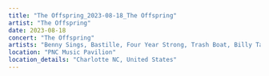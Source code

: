 ```yaml
---
title: "The Offspring_2023-08-18_The Offspring"
artist: "The Offspring"
date: 2023-08-18
concert: "The Offspring"
artists: "Benny Sings, Bastille, Four Year Strong, Trash Boat, Billy Talent, Anti-Flag, Biig Piig, Oakman, Amaia, Beauty School, Simple Plan, Huora, Anfisa Letyago, Bowling for Soup, Cyan Kicks, AR/CO, Angel Olsen, Antònia Font, alt-J, Boston Manor, Sum 41, Benson Boone, The Offspring, Klamydia, 070 Shake"
location: "PNC Music Pavilion"
location_details: "Charlotte NC, United States"
---
```

